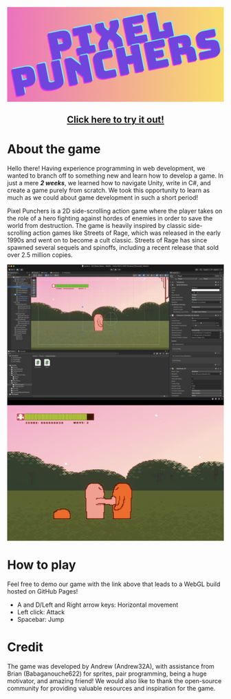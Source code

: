 <img src="https://github.com/Andrew32A/pixel-punchers/blob/main/Images/title.png" align="center">

<h2 align="center"><a href="https://andrew32a.github.io/pixel-punchers-livetest/">Click here to try it out!</a></h3>

# About the game

Hello there! Having experience programming in web development, we wanted to branch off to something new and learn how to develop a game. 
In just a mere _**2 weeks**_, we learned how to navigate Unity, write in C#, and create a game purely from scratch. We took this opportunity to learn as much as we could about game development in such a short period!

Pixel Punchers is a 2D side-scrolling action game where the player takes on the role of a hero fighting against hordes of enemies in order to save the world from destruction. The game is heavily inspired by classic side-scrolling action games like Streets of Rage, which was released in the early 1990s and went on to become a cult classic. Streets of Rage has since spawned several sequels and spinoffs, including a recent release that sold over 2.5 million copies.

<img src="https://github.com/Andrew32A/pixel-punchers/blob/main/Images/unity.png" align="center">
<img src="https://github.com/Andrew32A/pixel-punchers/blob/main/Images/game.png" align="center">

# How to play
Feel free to demo our game with the link above that leads to a WebGL build hosted on GitHub Pages!

- A and D/Left and Right arrow keys: Horizontal movement
- Left click: Attack
- Spacebar: Jump

# Credit
The game was developed by Andrew (Andrew32A), with assistance from Brian (Babaganouche622) for sprites, pair programming, being a huge motivator, and amazing friend! We would also like to thank the open-source community for providing valuable resources and inspiration for the game.
